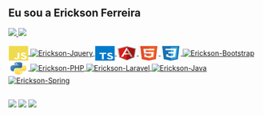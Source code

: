 ## Eu sou a Erickson Ferreira
 <div>
  <a href="https://github.com/ericksonferreira">
  <img height="180em" src="https://github-readme-stats.vercel.app/api?username=ericksonferreira&show_icons=true&include_all_commits=true&count_private=true"/>
  <img height="180em" src="https://github-readme-stats.vercel.app/api/top-langs/?username=ericksonferreira&layout=compact&langs_count=7"/>
</div>
<div style="display: inline_block"><br>
  <img align="center" alt="Erickson-Js" height="30" width="40" src="https://raw.githubusercontent.com/devicons/devicon/master/icons/javascript/javascript-plain.svg">
  <img align="center" alt="Erickson-Jquery" height="30" width="40"src="https://cdn.jsdelivr.net/gh/devicons/devicon/icons/jquery/jquery-original-wordmark.svg" />
  <img align="center" alt="Erickson-Ts" height="30" width="40" src="https://raw.githubusercontent.com/devicons/devicon/master/icons/typescript/typescript-plain.svg">
  <img align="center" alt="Erickson-Angular" height="30" width="40" src="https://raw.githubusercontent.com/devicons/devicon/master/icons/angularjs/angularjs-original.svg">
  <img align="center" alt="Erickson-HTML" height="30" width="40" src="https://raw.githubusercontent.com/devicons/devicon/master/icons/html5/html5-original.svg">
  <img align="center" alt="Erickson-CSS" height="30" width="40" src="https://raw.githubusercontent.com/devicons/devicon/master/icons/css3/css3-original.svg">
  <img align="center" alt="Erickson-Bootstrap" height="30" width="40"src="https://cdn.jsdelivr.net/gh/devicons/devicon/icons/bootstrap/bootstrap-plain-wordmark.svg" />
  <img align="center" alt="Erickson-Python" height="30" width="40" src="https://raw.githubusercontent.com/devicons/devicon/master/icons/python/python-original.svg">
  <img align="center" alt="Erickson-PHP" height="30" width="40"src="https://cdn.jsdelivr.net/gh/devicons/devicon/icons/php/php-original.svg">
  <img  align="center" alt="Erickson-Laravel" height="30" width="40" src="https://cdn.jsdelivr.net/gh/devicons/devicon/icons/laravel/laravel-plain-wordmark.svg" />
  <img align="center" alt="Erickson-Java" height="30" width="40" src="https://cdn.jsdelivr.net/gh/devicons/devicon/icons/java/java-original-wordmark.svg" />
  <img align="center" alt="Erickson-Spring" height="30" width="40" src="https://cdn.jsdelivr.net/gh/devicons/devicon/icons/spring/spring-original-wordmark.svg" />
</div>
  
  ##
 
<div> 
   <a href="https://instagram.com/ericks0n0" target="_blank"><img src="https://img.shields.io/badge/-Instagram-%23E4405F?style=for-the-badge&logo=instagram&logoColor=white" target="_blank"></a>
   <a href = "mailto:contatoerickson.ferreira@outlook.com.br"><img src="https://img.shields.io/badge/Microsoft_Outlook-0078D4?style=for-the-badge&logo=microsoft-outlook&logoColor=white" target="_blank"></a>
   <a href="https://www.linkedin.com/in/erickson-ferreira-627202174" target="_blank"><img src="https://img.shields.io/badge/-LinkedIn-%230077B5?style=for-the-badge&logo=linkedin&logoColor=white" target="_blank"></a> 
 
</div>
